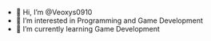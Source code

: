- 👋 Hi, I’m @Veoxys0910
- 👀 I’m interested in Programming and Game Development
- 🌱 I’m currently learning Game Development

<!---
Veoxys0910/Veoxys0910 is a ✨ special ✨ repository because its `README.md` (this file) appears on your GitHub profile.
You can click the Preview link to take a look at your changes.
--->
